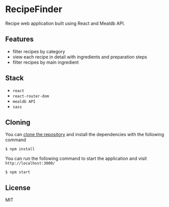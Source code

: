 # RecipeFinder

Recipe web application built using React and Mealdb API.

## Features

- filter recipes by category
- view each recipe in detail with ingredients and preparation steps
- filter recipes by main ingredient

## Stack

- `react`
- `react-router-dom`
- `mealdb API`
- `sass`

## Cloning

You can [clone the repository](https://docs.github.com/en/repositories/creating-and-managing-repositories/cloning-a-repository) and install the dependencies with the following command

```
$ npm install

```
You can run the following command to start the application and visit `http://localhost:3000/`

```
$ npm start

```

## License

MIT